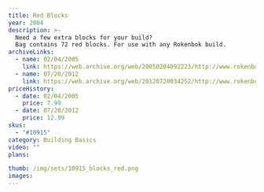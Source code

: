 ```yaml
---
title: Red Blocks
year: 2004
description: >-
  Need a few extra blocks for your build?
  Bag contains 72 red blocks. For use with any Rokenbok build.
archiveLinks:
  - name: 02/04/2005
    link: https://web.archive.org/web/20050204092223/http://www.rokenbok.com/catalog/pd_bb_10915.html
  - name: 07/20/2012
    link: https://web.archive.org/web/20120720034252/http://www.rokenbok.com/estore/construction/block-set-red
priceHistory:
  - date: 02/04/2005
    price: 7.99
  - date: 07/20/2012
    price: 12.99
skus:
  - "#10915"
category: Building Basics
video: ""
plans:

thumb: /img/sets/10915_blocks_red.png
images:
---
```

